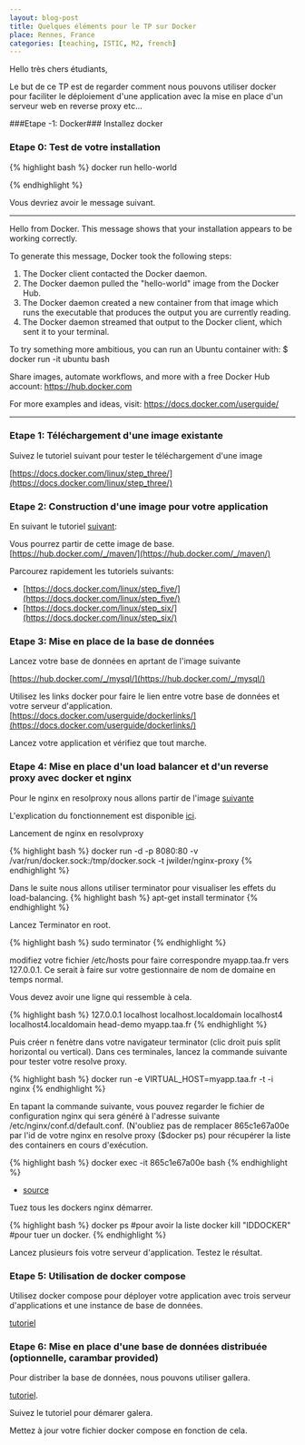 ```yaml
---
layout: blog-post
title: Quelques éléments pour le TP sur Docker
place: Rennes, France
categories: [teaching, ISTIC, M2, french]
---
```

Hello très chers étudiants,

Le but de ce TP est de regarder comment nous pouvons utiliser docker pour faciliter le déploiement d'une application avec la mise en place d'un serveur web en reverse proxy etc...



<!--more-->

###Etape -1: Docker###
Installez docker



### Etape 0: Test de votre installation ###

{% highlight bash %}
docker run hello-world

{% endhighlight %}

Vous devriez avoir le message suivant. 


----

Hello from Docker.
This message shows that your installation appears to be working correctly.

To generate this message, Docker took the following steps:
 1. The Docker client contacted the Docker daemon.
 2. The Docker daemon pulled the "hello-world" image from the Docker Hub.
 3. The Docker daemon created a new container from that image which runs the
    executable that produces the output you are currently reading.
 4. The Docker daemon streamed that output to the Docker client, which sent it
    to your terminal.

To try something more ambitious, you can run an Ubuntu container with:
 $ docker run -it ubuntu bash

Share images, automate workflows, and more with a free Docker Hub account:
 https://hub.docker.com

For more examples and ideas, visit:
 https://docs.docker.com/userguide/

 
----

### Etape 1: Téléchargement d'une image existante ###

Suivez le tutoriel suivant pour tester le téléchargement d'une image

[https://docs.docker.com/linux/step_three/](https://docs.docker.com/linux/step_three/)

### Etape 2: Construction d'une image pour votre application ###

En suivant le tutoriel [suivant](https://docs.docker.com/linux/step_four/):

Vous pourrez partir de cette image de base. 
[https://hub.docker.com/_/maven/](https://hub.docker.com/_/maven/)


Parcourez rapidement les tutoriels suivants:

- [https://docs.docker.com/linux/step_five/](https://docs.docker.com/linux/step_five/)
- [https://docs.docker.com/linux/step_six/](https://docs.docker.com/linux/step_six/)

### Etape 3: Mise en place de la base de données
Lancez votre base de données en aprtant de l'image suivante

[https://hub.docker.com/_/mysql/](https://hub.docker.com/_/mysql/)

Utilisez les links docker pour faire le lien entre votre base de données et votre serveur d'application. 
[https://docs.docker.com/userguide/dockerlinks/](https://docs.docker.com/userguide/dockerlinks/)

Lancez votre application et vérifiez que tout marche. 



### Etape 4: Mise en place d'un load balancer et d'un reverse proxy avec docker et nginx
Pour le nginx en resolproxy nous allons partir de l'image [suivante](https://github.com/jwilder/nginx-proxy)

L'explication du fonctionnement est disponible [ici](http://jasonwilder.com/blog/2014/03/25/automated-nginx-reverse-proxy-for-docker/). 


Lancement de nginx en resolvproxy

{% highlight bash %}
docker run -d -p 8080:80 -v /var/run/docker.sock:/tmp/docker.sock -t jwilder/nginx-proxy 
{% endhighlight %}


Dans le suite nous allons utiliser terminator pour visualiser les effets du load-balancing. 
{% highlight bash %}
apt-get install terminator
{% endhighlight %}

Lancez Terminator en root.

{% highlight bash %}
sudo terminator
{% endhighlight %}


modifiez votre fichier /etc/hosts pour faire correspondre myapp.taa.fr vers 127.0.0.1. Ce serait à faire sur votre gestionnaire de nom de domaine en temps normal.

Vous devez avoir une ligne qui ressemble à cela. 

{% highlight bash %}
127.0.0.1	localhost localhost.localdomain localhost4 localhost4.localdomain head-demo myapp.taa.fr
{% endhighlight %}

Puis créer n fenètre dans votre navigateur terminator (clic droit puis split horizontal ou vertical). 
Dans ces terminales, lancez la commande suivante pour tester votre resolve proxy.

{% highlight bash %}
docker run -e VIRTUAL_HOST=myapp.taa.fr -t -i  nginx
{% endhighlight %}

En tapant la commande suivante, vous pouvez regarder le fichier de configuration nginx qui sera généré à l'adresse suivante /etc/nginx/conf.d/default.conf. (N'oubliez pas de remplacer  865c1e67a00e par l'id de votre nginx en resolve proxy ($docker ps) pour récupérer la liste des containers en cours d'exécution.

{% highlight bash %}
docker exec -it 865c1e67a00e bash
{% endhighlight %}

- [source](http://jasonwilder.com/blog/2014/03/25/automated-nginx-reverse-proxy-for-docker/)


Tuez tous les dockers nginx démarrer. 

{% highlight bash %}
docker ps #pour avoir la liste
docker kill "IDDOCKER" #pour tuer un docker. 
{% endhighlight %}

Lancez plusieurs fois votre serveur d'application. Testez le résultat. 

### Etape 5: Utilisation de docker compose
Utilisez docker compose pour déployer votre application avec trois serveur d'applications et une instance de base de données. 

[tutoriel](https://docs.docker.com/compose/#overview-of-docker-compose)



### Etape 6: Mise en place d'une base de données distribuée (optionnelle, carambar provided)

Pour distriber la base de données, nous pouvons utiliser gallera. 

[tutoriel](http://galeracluster.com/2015/05/getting-started-galera-with-docker-part-1/). 

Suivez le tutoriel pour démarer galera. 

Mettez à jour votre fichier docker compose en fonction de cela. 


